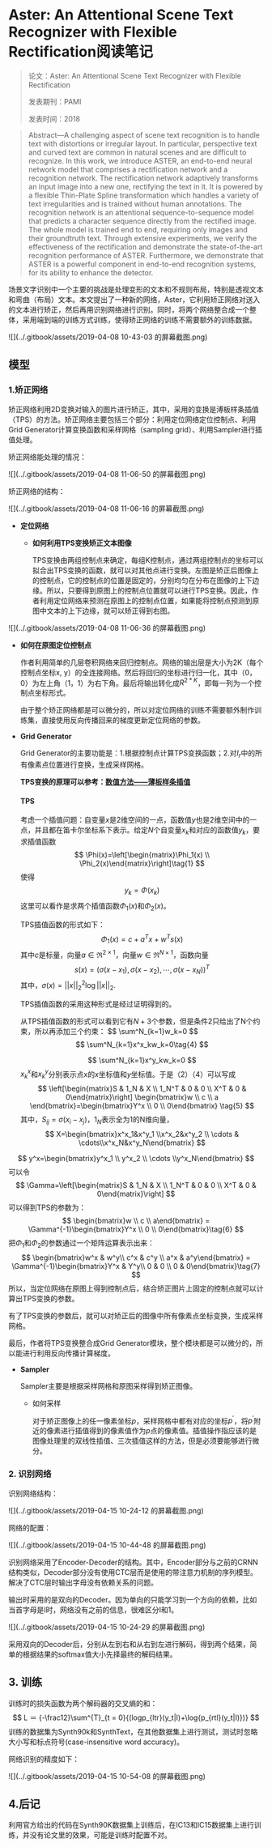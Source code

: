# Aster: An Attentional Scene Text Recognizer with Flexible Rectification阅读笔记

> 论文：Aster: An Attentional Scene Text Recognizer with Flexible Rectification
>
> 发表期刊：PAMI
>
> 发表时间：2018
>



> Abstract—A challenging aspect of scene text recognition is to handle text with distortions or irregular layout. In particular, perspective text and curved text are common in natural scenes and are difficult to recognize. In this work, we introduce ASTER, an end-to-end neural network model that comprises a rectification network and a recognition network. The rectification network adaptively transforms an input image into a new one, rectifying the text in it. It is powered by a flexible Thin-Plate Spline transformation which handles a variety of text irregularities and is trained without human annotations. The recognition network is an attentional sequence-to-sequence model that predicts a character sequence directly from the rectified image. The whole model is trained end to end, requiring only
> images and their groundtruth text. Through extensive experiments, we verify the effectiveness of the rectification and demonstrate the state-of-the-art recognition performance of ASTER. Furthermore, we demonstrate that ASTER is a powerful component in end-to-end recognition systems, for its ability to enhance the detector.

场景文字识别中一个主要的挑战是处理变形的文本和不规则布局，特别是透视文本和弯曲（布局）文本。本文提出了一种新的网络，Aster，它利用矫正网络对送入的文本进行矫正，然后再用识别网络进行识别。同时，将两个网络整合成一个整体，采用端到端的训练方式训练，使得矫正网络的训练不需要额外的训练数据。

![](../.gitbook/assets/2019-04-08 10-43-03 的屏幕截图.png)

## 模型

### 1.矫正网络

矫正网络利用2D变换对输入的图片进行矫正，其中，采用的变换是溥板样条插值（TPS）的方法。矫正网络主要包括三个部分：利用定位网络定位控制点、利用Grid Generator计算变换函数和采样网格（sampling grid）、利用Sampler进行插值处理。

矫正网络能处理的情况：

![](../.gitbook/assets/2019-04-08 11-06-50 的屏幕截图.png)

矫正网络的结构：

![](../.gitbook/assets/2019-04-08 11-06-16 的屏幕截图.png)

* **定位网络**

  * **如何利用TPS变换矫正文本图像**

    TPS变换由两组控制点来确定，每组K控制点，通过两组控制点的坐标可以拟合出TPS变换的函数，就可以对其他点进行变换。左图是矫正后图像上的控制点，它的控制点的位置是固定的，分别均匀在分布在图像的上下边缘。所以，只要得到原图上的控制点位置就可以进行TPS变换。因此，作者利用定位网络来预测在原图上的控制点位置，如果能将控制点预测到原图中文本的上下边缘，就可以矫正得到右图。

![](../.gitbook/assets/2019-04-08 11-06-36 的屏幕截图.png)

  * **如何在原图定位控制点**

    作者利用简单的几层卷积网络来回归控制点。网络的输出层是大小为2K（每个控制点坐标x, y）的全连接网络。然后将回归的坐标进行归一化，其中（0，0）为左上角（1，1）为右下角。最后将输出转化成$R^{2*K}$，即每一列为一个控制点坐标形式。

    由于整个矫正网络都是可以微分的，所以对定位网络的训练不需要额外制作训练集，直接使用反向传播回来的梯度更新定位网络的参数。

* **Grid Generator**

  Grid Generator的主要功能是：1.根据控制点计算TPS变换函数；2.对$I_r​$中的所有像素点位置进行变换，生成采样网格。

  **TPS变换的原理可以参考：[数值方法——薄板样条插值](<https://blog.csdn.net/VictoriaW/article/details/70161180>)**

  #### TPS

  考虑一个插值问题：自变量$x$是2维空间的一点，函数值$y$也是2维空间中的一点，并且都在笛卡尔坐标系下表示。给定$N$个自变量$x_k$和对应的函数值$y_k$，要求插值函数
  $$
  \Phi(x)=\left[\begin{matrix}\Phi_1(x) \\ \Phi_2(x)\end{matrix}\right]\tag{1}
  $$
  使得
  $$
  y_k=\Phi(x_k)\tag{2}
  $$
  这里可以看作是求两个插值函数$\Phi_1(x)$和$\Phi_2(x)$。

  TPS插值函数的形式如下：
  $$
  \Phi_1(x)=c+a^Tx+w^Ts(x)\tag{3}
  $$
  其中$c$是标量，向量$a \in \Re^{2\times1}$，向量$w\in \Re^{N\times1}$，函数向量
  $$
  s(x)=(\sigma(x-x_1),\sigma(x-x_2),\cdots,\sigma(x-x_N))^T
  $$
  其中，$\sigma(x)=||x||^2_2\log||x||_2$.

  TPS插值函数的采用这种形式是经过证明得到的。

  从TPS插值函数的形式可以看到它有$N+3$个参数，但是条件2只给出了N个约束，所以再添加三个约束：
  $$
  \sum^N_{k=1}w_k=0 
  \$$
  $$
  \sum^N_{k=1}x^x_kw_k=0\tag{4}
  $$
  
  $$
  \sum^N_{k=1}x^y_kw_k=0
  $$
  $x^x_k$和$x^y_k$分别表示点x的$x$坐标值和$y$坐标值。于是（2）（4）可以写成
  $$
  \left[\begin{matrix}S & 1_N & X \\ 1_N^T & 0 & 0 \\ X^T & 0 & 0\end{matrix}\right] \begin{bmatrix}w \\ c \\ a \end{bmatrix}=\begin{bmatrix}Y^x \\ 0 \\ 0\end{bmatrix} \tag{5}
  $$
  其中，$S_{ij}=\sigma(x_i-x_j)$，$1_N$表示全为1的N维向量，
  $$
  X=\begin{bmatrix}x^x_1&x^y_1 \\x^x_2&x^y_2 \\ \cdots & \cdots\\x^x_N&x^y_N\end{bmatrix}
$$
  
$$
  y^x=\begin{bmatrix}y^x_1 \\ y^x_2 \\ \cdots \\y^x_N\end{bmatrix}
$$
  可以令
$$
  \Gamma=\left[\begin{matrix}S & 1_N & X \\ 1_N^T & 0 & 0 \\ X^T & 0 & 0\end{matrix}\right] 
$$
  可以得到TPS的参数为：
$$
  \begin{bmatrix}w \\ c \\ a\end{bmatrix} = \Gamma^{-1}\begin{bmatrix}Y^x \\ 0 \\ 0\end{bmatrix}\tag{6}
$$
  把$\Phi_1$和$\Phi_2$的参数通过一个矩阵运算表示出来：
$$
  \begin{bmatrix}w^x & w^y\\ c^x & c^y \\ a^x & a^y\end{bmatrix} = \Gamma^{-1}\begin{bmatrix}Y^x & Y^y\\ 0 & 0 \\ 0 & 0\end{bmatrix}\tag{7}
$$
  所以，当定位网络在原图上得到控制点后，结合矫正图片上固定的控制点就可以计算出TPS变换的参数。

  有了TPS变换的参数后，就可以对矫正后的图像中所有像素点坐标变换，生成采样网格。

  最后，作者将TPS变换整合成Grid Generator模块，整个模块都是可以微分的，所以能进行利用反向传播计算梯度。

* **Sampler**

  Sampler主要是根据采样网格和原图采样得到矫正图像。

  * 如何采样

    对于矫正图像上的任一像素坐标$p$，采样网格中都有对应的坐标$p^{'}$，将$p^{'}$附近的像素进行插值得到的像素值作为$p​$点的像素值。插值操作指应该的是图像处理里的双线性插值、三次插值这样的方法，但是必须要能够进行微分。

### 2. 识别网络

识别网络结构：

![](../.gitbook/assets/2019-04-15 10-24-12 的屏幕截图.png)

网络的配置：

![](../.gitbook/assets/2019-04-15 10-44-48 的屏幕截图.png)

识别网络采用了Encoder-Decoder的结构。其中，Encoder部分与之前的CRNN结构类似，Decoder部分没有使用CTC层而是使用的带注意力机制的序列模型。解决了CTC层时输出字母没有依赖关系的问题。

输出时采用的是双向的Decoder。因为单向的只能学习到一个方向的依赖，比如当首字母是I时，网络没有之前的信息，很难区分I和1。

![](../.gitbook/assets/2019-04-15 10-24-29 的屏幕截图.png)

采用双向的Decoder后，分别从左到右和从右到左进行解码，得到两个结果，简单的根据结果的softmax值大小先择最终的解码结果。

## 3. 训练

训练时的损失函数为两个解码器的交叉熵的和：
$$
L ＝ {-\frac12}\sum^{T}_{t = 0}{(logp_{ltr}(y_t|I)+\log{p_{rtl}(y_t|I)})}
$$
训练的数据集为Synth90k和SynthText，在其他数据集上进行测试，测试时忽略大小写和标点符号(case-insensitive word accuracy)。

网络识别的精度如下：

![](../.gitbook/assets/2019-04-15 10-54-08 的屏幕截图.png)

## 4.后记

利用官方给出的代码在Synth90K数据集上训练后，在IC13和IC15数据集上进行训练，并没有论文里的效果，可能是训练时配置不对。